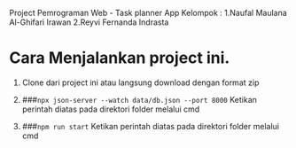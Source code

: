 Project Pemrograman Web - Task planner App
Kelompok :
1.Naufal Maulana Al-Ghifari Irawan
2.Reyvi Fernanda Indrasta

# Cara Menjalankan project ini.

1. Clone dari project ini atau langsung download dengan format zip

2. ###`npx json-server --watch data/db.json --port 8000`
Ketikan perintah diatas pada direktori folder melalui cmd

3. ###`npm run start`
Ketikan perintah diatas pada direktori folder melalui cmd

